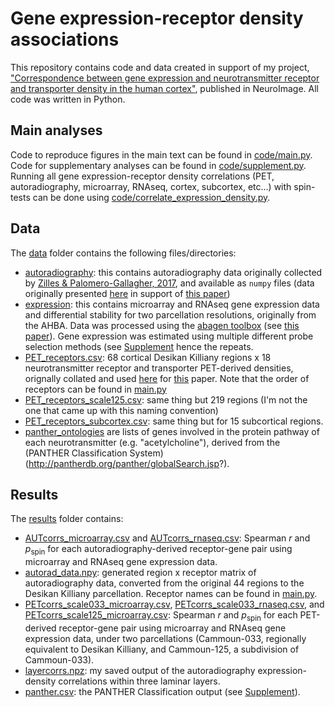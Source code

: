 # Gene expression-receptor density associations
This repository contains code and data created in support of my project, ["Correspondence between gene expression and neurotransmitter receptor and transporter density in the human cortex"](https://www.sciencedirect.com/science/article/pii/S1053811922007923?via%3Dihub), published in NeuroImage.
All code was written in Python.

## Main analyses
Code to reproduce figures in the main text can be found in [code/main.py](code/main.py).
Code for supplementary analyses can be found in [code/supplement.py](code/supplement.py).
Running all gene expression-receptor density correlations (PET, autoradiography, microarray, RNAseq, cortex, subcortex, etc...) with spin-tests can be done using [code/correlate_expression_density.py](code/correlate_expression_density.py).

## Data
The [data](data/) folder contains the following files/directories:
- [autoradiography](data/autoradiography/): this contains autoradiography data originally collected by [Zilles & Palomero-Gallagher, 2017](https://www.frontiersin.org/articles/10.3389/fnana.2017.00078/full), and available as `numpy` files (data originally presented [here](https://github.com/AlGoulas/receptor_principles) in support of [this paper](https://www.pnas.org/content/118/3/e2020574118/tab-article-info))
- [expression](data/expression/): this contains microarray and RNAseq gene expression data and differential stability for two parcellation resolutions, originally from the AHBA. Data was processed using the [abagen toolbox](https://github.com/rmarkello/abagen) (see [this paper](https://www.biorxiv.org/content/10.1101/2021.07.08.451635v1)). Gene expression was estimated using multiple different probe selection methods (see [Supplement](hansen2022neuroimage_supplement.pdf) hence the repeats.
- [PET_receptors.csv](data/PET_receptors.csv): 68 cortical Desikan Killiany regions x 18 neurotransmitter receptor and transporter PET-derived densities, orignally collated and used [here](https://github.com/netneurolab/hansen_receptors) for [this](https://www.biorxiv.org/content/10.1101/2021.10.28.466336v1) paper. Note that the order of receptors can be found in [main.py](code/main.py)
- [PET_receptors_scale125.csv](data/PET_receptors_scale125.csv): same thing but 219 regions (I'm not the one that came up with this naming convention)
- [PET_receptors_subcortex.csv](data/PET_receptors_subcortex.csv'): same thing but for 15 subcortical regions.
- [panther_ontologies](panther_ontologies/) are lists of genes involved in the protein pathway of each neurotransmitter (e.g. "acetylcholine"), derived from the (PANTHER Classification System)(http://pantherdb.org/panther/globalSearch.jsp?). 

## Results
The [results](results/) folder contains:
- [AUTcorrs_microarray.csv](results/AUTcorrs_microarray.csv) and [AUTcorrs_rnaseq.csv](results/AUTcorrs_rnaseq.csv): Spearman $r$ and $p_\text{spin}$ for each autoradiography-derived receptor-gene pair using microarray and RNAseq gene expression data.
- [autorad_data.npy](results/autorad_data.npy): generated region x receptor matrix of autoradiography data, converted from the original 44 regions to the Desikan Killiany parcellation. Receptor names can be found in [main.py](code/main.py).
- [PETcorrs_scale033_microarray.csv](results/PETcorrs_scale033_microarray.csv), [PETcorrs_scale033_rnaseq.csv](results/PETcorrs_scale033_rnaseq.csv), and [PETcorrs_scale125_microarray.csv](results/PETcorrs_scale125_microarray.csv): Spearman $r$ and $p_\text{spin}$ for each PET-derived receptor-gene pair using microarray and RNAseq gene expression data, under two parcellations (Cammoun-033, regionally equivalent to Desikan Killiany, and Cammoun-125, a subdivision of Cammoun-033).
- [layercorrs.npz](results/layercorrs.npz): my saved output of the autoradiography expression-density correlations within three laminar layers.
- [panther.csv](results/panther.csv): the PANTHER Classification output (see [Supplement](hansen2022neuroimage_supplement.pdf)).
